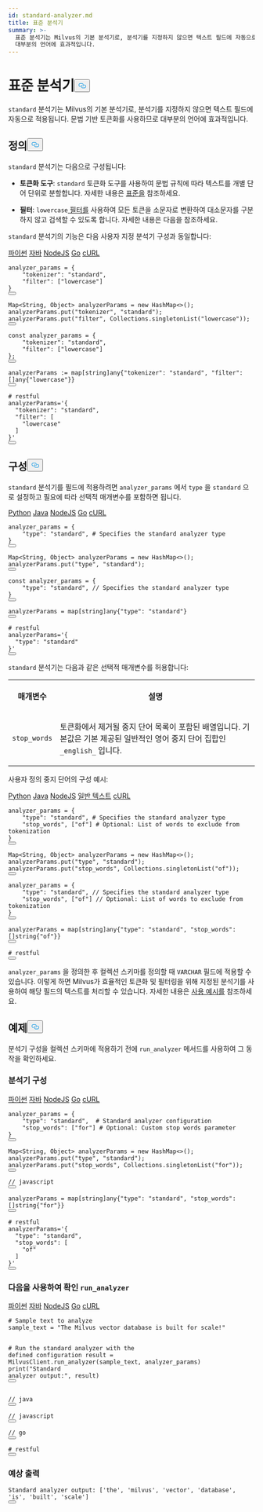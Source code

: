```yaml
---
id: standard-analyzer.md
title: 표준 분석기
summary: >-
  표준 분석기는 Milvus의 기본 분석기로, 분석기를 지정하지 않으면 텍스트 필드에 자동으로 적용됩니다. 문법 기반 토큰화를 사용하므로
  대부분의 언어에 효과적입니다.
---
```

<h1 id="Standard-Analyzer" class="common-anchor-header">표준 분석기<button data-href="#Standard-Analyzer" class="anchor-icon" translate="no">
      <svg translate="no"
        aria-hidden="true"
        focusable="false"
        height="20"
        version="1.1"
        viewBox="0 0 16 16"
        width="16"
      >
        <path
          fill="#0092E4"
          fill-rule="evenodd"
          d="M4 9h1v1H4c-1.5 0-3-1.69-3-3.5S2.55 3 4 3h4c1.45 0 3 1.69 3 3.5 0 1.41-.91 2.72-2 3.25V8.59c.58-.45 1-1.27 1-2.09C10 5.22 8.98 4 8 4H4c-.98 0-2 1.22-2 2.5S3 9 4 9zm9-3h-1v1h1c1 0 2 1.22 2 2.5S13.98 12 13 12H9c-.98 0-2-1.22-2-2.5 0-.83.42-1.64 1-2.09V6.25c-1.09.53-2 1.84-2 3.25C6 11.31 7.55 13 9 13h4c1.45 0 3-1.69 3-3.5S14.5 6 13 6z"
        ></path>
      </svg>
    </button></h1><p><code translate="no">standard</code> 분석기는 Milvus의 기본 분석기로, 분석기를 지정하지 않으면 텍스트 필드에 자동으로 적용됩니다. 문법 기반 토큰화를 사용하므로 대부분의 언어에 효과적입니다.</p>
<h2 id="Definition" class="common-anchor-header">정의<button data-href="#Definition" class="anchor-icon" translate="no">
      <svg translate="no"
        aria-hidden="true"
        focusable="false"
        height="20"
        version="1.1"
        viewBox="0 0 16 16"
        width="16"
      >
        <path
          fill="#0092E4"
          fill-rule="evenodd"
          d="M4 9h1v1H4c-1.5 0-3-1.69-3-3.5S2.55 3 4 3h4c1.45 0 3 1.69 3 3.5 0 1.41-.91 2.72-2 3.25V8.59c.58-.45 1-1.27 1-2.09C10 5.22 8.98 4 8 4H4c-.98 0-2 1.22-2 2.5S3 9 4 9zm9-3h-1v1h1c1 0 2 1.22 2 2.5S13.98 12 13 12H9c-.98 0-2-1.22-2-2.5 0-.83.42-1.64 1-2.09V6.25c-1.09.53-2 1.84-2 3.25C6 11.31 7.55 13 9 13h4c1.45 0 3-1.69 3-3.5S14.5 6 13 6z"
        ></path>
      </svg>
    </button></h2><p><code translate="no">standard</code> 분석기는 다음으로 구성됩니다:</p>
<ul>
<li><p><strong>토큰화 도구</strong>: <code translate="no">standard</code> 토큰화 도구를 사용하여 문법 규칙에 따라 텍스트를 개별 단어 단위로 분할합니다. 자세한 내용은 <a href="/docs/ko/standard-tokenizer.md">표준을</a> 참조하세요.</p></li>
<li><p><strong>필터</strong>: <code translate="no">lowercase</code><a href="/docs/ko/lowercase-filter.md"> 필터를</a> 사용하여 모든 토큰을 소문자로 변환하여 대소문자를 구분하지 않고 검색할 수 있도록 합니다. 자세한 내용은 다음을 참조하세요.</p></li>
</ul>
<p><code translate="no">standard</code> 분석기의 기능은 다음 사용자 지정 분석기 구성과 동일합니다:</p>
<div class="multipleCode">
   <a href="#python">파이썬</a> <a href="#java">자바</a> <a href="#javascript">NodeJS</a> <a href="#go">Go</a> <a href="#bash">cURL</a></div>
<pre><code translate="no" class="language-python">analyzer_params = {
    <span class="hljs-string">&quot;tokenizer&quot;</span>: <span class="hljs-string">&quot;standard&quot;</span>,
    <span class="hljs-string">&quot;filter&quot;</span>: [<span class="hljs-string">&quot;lowercase&quot;</span>]
}
<button class="copy-code-btn"></button></code></pre>
<pre><code translate="no" class="language-java">Map&lt;String, Object&gt; analyzerParams = <span class="hljs-keyword">new</span> <span class="hljs-title class_">HashMap</span>&lt;&gt;();
analyzerParams.put(<span class="hljs-string">&quot;tokenizer&quot;</span>, <span class="hljs-string">&quot;standard&quot;</span>);
analyzerParams.put(<span class="hljs-string">&quot;filter&quot;</span>, Collections.singletonList(<span class="hljs-string">&quot;lowercase&quot;</span>));
<button class="copy-code-btn"></button></code></pre>
<pre><code translate="no" class="language-javascript"><span class="hljs-keyword">const</span> analyzer_params = {
    <span class="hljs-string">&quot;tokenizer&quot;</span>: <span class="hljs-string">&quot;standard&quot;</span>,
    <span class="hljs-string">&quot;filter&quot;</span>: [<span class="hljs-string">&quot;lowercase&quot;</span>]
};
<button class="copy-code-btn"></button></code></pre>
<pre><code translate="no" class="language-go">analyzerParams := <span class="hljs-keyword">map</span>[<span class="hljs-type">string</span>]any{<span class="hljs-string">&quot;tokenizer&quot;</span>: <span class="hljs-string">&quot;standard&quot;</span>, <span class="hljs-string">&quot;filter&quot;</span>: []any{<span class="hljs-string">&quot;lowercase&quot;</span>}}
<button class="copy-code-btn"></button></code></pre>
<pre><code translate="no" class="language-bash"><span class="hljs-comment"># restful</span>
analyzerParams=<span class="hljs-string">&#x27;{
  &quot;tokenizer&quot;: &quot;standard&quot;,
  &quot;filter&quot;: [
    &quot;lowercase&quot;
  ]
}&#x27;</span>
<button class="copy-code-btn"></button></code></pre>
<h2 id="Configuration" class="common-anchor-header">구성<button data-href="#Configuration" class="anchor-icon" translate="no">
      <svg translate="no"
        aria-hidden="true"
        focusable="false"
        height="20"
        version="1.1"
        viewBox="0 0 16 16"
        width="16"
      >
        <path
          fill="#0092E4"
          fill-rule="evenodd"
          d="M4 9h1v1H4c-1.5 0-3-1.69-3-3.5S2.55 3 4 3h4c1.45 0 3 1.69 3 3.5 0 1.41-.91 2.72-2 3.25V8.59c.58-.45 1-1.27 1-2.09C10 5.22 8.98 4 8 4H4c-.98 0-2 1.22-2 2.5S3 9 4 9zm9-3h-1v1h1c1 0 2 1.22 2 2.5S13.98 12 13 12H9c-.98 0-2-1.22-2-2.5 0-.83.42-1.64 1-2.09V6.25c-1.09.53-2 1.84-2 3.25C6 11.31 7.55 13 9 13h4c1.45 0 3-1.69 3-3.5S14.5 6 13 6z"
        ></path>
      </svg>
    </button></h2><p><code translate="no">standard</code> 분석기를 필드에 적용하려면 <code translate="no">analyzer_params</code> 에서 <code translate="no">type</code> 을 <code translate="no">standard</code> 으로 설정하고 필요에 따라 선택적 매개변수를 포함하면 됩니다.</p>
<div class="multipleCode">
   <a href="#python">Python</a> <a href="#java">Java</a> <a href="#javascript">NodeJS</a> <a href="#go">Go</a> <a href="#bash">cURL</a></div>
<pre><code translate="no" class="language-python">analyzer_params = {
    <span class="hljs-string">&quot;type&quot;</span>: <span class="hljs-string">&quot;standard&quot;</span>, <span class="hljs-comment"># Specifies the standard analyzer type</span>
}
<button class="copy-code-btn"></button></code></pre>
<pre><code translate="no" class="language-java">Map&lt;String, Object&gt; analyzerParams = <span class="hljs-keyword">new</span> <span class="hljs-title class_">HashMap</span>&lt;&gt;();
analyzerParams.put(<span class="hljs-string">&quot;type&quot;</span>, <span class="hljs-string">&quot;standard&quot;</span>);
<button class="copy-code-btn"></button></code></pre>
<pre><code translate="no" class="language-javascript"><span class="hljs-keyword">const</span> analyzer_params = {
    <span class="hljs-string">&quot;type&quot;</span>: <span class="hljs-string">&quot;standard&quot;</span>, <span class="hljs-comment">// Specifies the standard analyzer type</span>
}
<button class="copy-code-btn"></button></code></pre>
<pre><code translate="no" class="language-go">analyzerParams = <span class="hljs-keyword">map</span>[<span class="hljs-type">string</span>]any{<span class="hljs-string">&quot;type&quot;</span>: <span class="hljs-string">&quot;standard&quot;</span>}
<button class="copy-code-btn"></button></code></pre>
<pre><code translate="no" class="language-bash"><span class="hljs-comment"># restful</span>
analyzerParams=<span class="hljs-string">&#x27;{
  &quot;type&quot;: &quot;standard&quot;
}&#x27;</span>
<button class="copy-code-btn"></button></code></pre>
<p><code translate="no">standard</code> 분석기는 다음과 같은 선택적 매개변수를 허용합니다:</p>
<table>
   <tr>
     <th><p>매개변수</p></th>
     <th><p>설명</p></th>
   </tr>
   <tr>
     <td><p><code translate="no">stop_words</code></p></td>
     <td><p>토큰화에서 제거될 중지 단어 목록이 포함된 배열입니다. 기본값은 기본 제공된 일반적인 영어 중지 단어 집합인 <code translate="no">_english_</code> 입니다.</p></td>
   </tr>
</table>
<p>사용자 정의 중지 단어의 구성 예시:</p>
<div class="multipleCode">
   <a href="#python">Python</a> <a href="#java">Java</a> <a href="#javascript">NodeJS</a> <a href="#plaintext">일반 텍스트</a> <a href="#bash">cURL</a></div>
<pre><code translate="no" class="language-python">analyzer_params = {
    <span class="hljs-string">&quot;type&quot;</span>: <span class="hljs-string">&quot;standard&quot;</span>, <span class="hljs-comment"># Specifies the standard analyzer type</span>
    <span class="hljs-string">&quot;stop_words&quot;</span>, [<span class="hljs-string">&quot;of&quot;</span>] <span class="hljs-comment"># Optional: List of words to exclude from tokenization</span>
}
<button class="copy-code-btn"></button></code></pre>
<pre><code translate="no" class="language-java">Map&lt;String, Object&gt; analyzerParams = <span class="hljs-keyword">new</span> <span class="hljs-title class_">HashMap</span>&lt;&gt;();
analyzerParams.put(<span class="hljs-string">&quot;type&quot;</span>, <span class="hljs-string">&quot;standard&quot;</span>);
analyzerParams.put(<span class="hljs-string">&quot;stop_words&quot;</span>, Collections.singletonList(<span class="hljs-string">&quot;of&quot;</span>));
<button class="copy-code-btn"></button></code></pre>
<pre><code translate="no" class="language-javascript">analyzer_params = {
    <span class="hljs-string">&quot;type&quot;</span>: <span class="hljs-string">&quot;standard&quot;</span>, <span class="hljs-comment">// Specifies the standard analyzer type</span>
    <span class="hljs-string">&quot;stop_words&quot;</span>, [<span class="hljs-string">&quot;of&quot;</span>] <span class="hljs-comment">// Optional: List of words to exclude from tokenization</span>
}
<button class="copy-code-btn"></button></code></pre>
<pre><code translate="no" class="language-plaintext">analyzerParams = map[string]any{&quot;type&quot;: &quot;standard&quot;, &quot;stop_words&quot;: []string{&quot;of&quot;}}
<button class="copy-code-btn"></button></code></pre>
<pre><code translate="no" class="language-bash"><span class="hljs-comment"># restful</span>
<button class="copy-code-btn"></button></code></pre>
<p><code translate="no">analyzer_params</code> 을 정의한 후 컬렉션 스키마를 정의할 때 <code translate="no">VARCHAR</code> 필드에 적용할 수 있습니다. 이렇게 하면 Milvus가 효율적인 토큰화 및 필터링을 위해 지정된 분석기를 사용하여 해당 필드의 텍스트를 처리할 수 있습니다. 자세한 내용은 <a href="/docs/ko/analyzer-overview.md#Example-use">사용 예시를</a> 참조하세요.</p>
<h2 id="Examples" class="common-anchor-header">예제<button data-href="#Examples" class="anchor-icon" translate="no">
      <svg translate="no"
        aria-hidden="true"
        focusable="false"
        height="20"
        version="1.1"
        viewBox="0 0 16 16"
        width="16"
      >
        <path
          fill="#0092E4"
          fill-rule="evenodd"
          d="M4 9h1v1H4c-1.5 0-3-1.69-3-3.5S2.55 3 4 3h4c1.45 0 3 1.69 3 3.5 0 1.41-.91 2.72-2 3.25V8.59c.58-.45 1-1.27 1-2.09C10 5.22 8.98 4 8 4H4c-.98 0-2 1.22-2 2.5S3 9 4 9zm9-3h-1v1h1c1 0 2 1.22 2 2.5S13.98 12 13 12H9c-.98 0-2-1.22-2-2.5 0-.83.42-1.64 1-2.09V6.25c-1.09.53-2 1.84-2 3.25C6 11.31 7.55 13 9 13h4c1.45 0 3-1.69 3-3.5S14.5 6 13 6z"
        ></path>
      </svg>
    </button></h2><p>분석기 구성을 컬렉션 스키마에 적용하기 전에 <code translate="no">run_analyzer</code> 메서드를 사용하여 그 동작을 확인하세요.</p>
<h3 id="Analyzer-configuration" class="common-anchor-header">분석기 구성</h3><div class="multipleCode">
   <a href="#python">파이썬</a> <a href="#java">자바</a> <a href="#javascript">NodeJS</a> <a href="#go">Go</a> <a href="#bash">cURL</a></div>
<pre><code translate="no" class="language-python">analyzer_params = {
    <span class="hljs-string">&quot;type&quot;</span>: <span class="hljs-string">&quot;standard&quot;</span>,  <span class="hljs-comment"># Standard analyzer configuration</span>
    <span class="hljs-string">&quot;stop_words&quot;</span>: [<span class="hljs-string">&quot;for&quot;</span>] <span class="hljs-comment"># Optional: Custom stop words parameter</span>
}
<button class="copy-code-btn"></button></code></pre>
<pre><code translate="no" class="language-java">Map&lt;String, Object&gt; analyzerParams = <span class="hljs-keyword">new</span> <span class="hljs-title class_">HashMap</span>&lt;&gt;();
analyzerParams.put(<span class="hljs-string">&quot;type&quot;</span>, <span class="hljs-string">&quot;standard&quot;</span>);
analyzerParams.put(<span class="hljs-string">&quot;stop_words&quot;</span>, Collections.singletonList(<span class="hljs-string">&quot;for&quot;</span>));
<button class="copy-code-btn"></button></code></pre>
<pre><code translate="no" class="language-javascript"><span class="hljs-comment">// javascript</span>
<button class="copy-code-btn"></button></code></pre>
<pre><code translate="no" class="language-go">analyzerParams = <span class="hljs-keyword">map</span>[<span class="hljs-type">string</span>]any{<span class="hljs-string">&quot;type&quot;</span>: <span class="hljs-string">&quot;standard&quot;</span>, <span class="hljs-string">&quot;stop_words&quot;</span>: []<span class="hljs-type">string</span>{<span class="hljs-string">&quot;for&quot;</span>}}
<button class="copy-code-btn"></button></code></pre>
<pre><code translate="no" class="language-bash"><span class="hljs-comment"># restful</span>
analyzerParams=<span class="hljs-string">&#x27;{
  &quot;type&quot;: &quot;standard&quot;,
  &quot;stop_words&quot;: [
    &quot;of&quot;
  ]
}&#x27;</span>
<button class="copy-code-btn"></button></code></pre>
<h3 id="Verification-using-runanalyzer" class="common-anchor-header">다음을 사용하여 확인 <code translate="no">run_analyzer</code></h3><div class="multipleCode">
   <a href="#python">파이썬</a> <a href="#java">자바</a> <a href="#javascript">NodeJS</a> <a href="#go">Go</a> <a href="#bash">cURL</a></div>
<pre><code translate="no" class="language-python"><span class="hljs-comment"># Sample text to analyze</span>
sample_text = <span class="hljs-string">&quot;The Milvus vector database is built for scale!&quot;</span>

<span class="hljs-comment"># Run the standard analyzer with the defined configuration</span>
result = MilvusClient.run_analyzer(sample_text, analyzer_params)
<span class="hljs-built_in">print</span>(<span class="hljs-string">&quot;Standard analyzer output:&quot;</span>, result)
<button class="copy-code-btn"></button></code></pre>
<pre><code translate="no" class="language-java"><span class="hljs-comment">// java</span>
<button class="copy-code-btn"></button></code></pre>
<pre><code translate="no" class="language-javascript"><span class="hljs-comment">// javascript</span>
<button class="copy-code-btn"></button></code></pre>
<pre><code translate="no" class="language-go"><span class="hljs-comment">// go</span>
<button class="copy-code-btn"></button></code></pre>
<pre><code translate="no" class="language-bash"><span class="hljs-comment"># restful</span>
<button class="copy-code-btn"></button></code></pre>
<h3 id="Expected-output" class="common-anchor-header">예상 출력</h3><pre><code translate="no" class="language-plaintext">Standard analyzer output: [&#x27;the&#x27;, &#x27;milvus&#x27;, &#x27;vector&#x27;, &#x27;database&#x27;, &#x27;is&#x27;, &#x27;built&#x27;, &#x27;scale&#x27;]
<button class="copy-code-btn"></button></code></pre>
